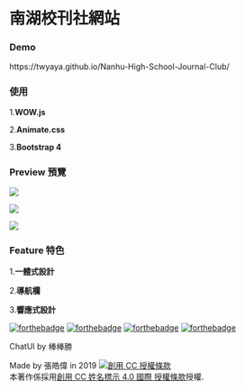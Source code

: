 # 南湖校刊社網站
<h3>Demo</h3>
 https://twyaya.github.io/Nanhu-High-School-Journal-Club/

<h3>使用</h3>

1.<b>WOW.js</b>

2.<b>Animate.css</b>

3.<b>Bootstrap 4</b>

<h3>Preview 預覽</h3>

<img src="https://i.imgur.com/x4EF0i0.png"></img>


<img src="https://i.imgur.com/lQylVRf.png"></img>

<img src="https://i.imgur.com/JC6uWx0.jpg"></img>


<h3>Feature 特色</h3>

1.<b>一體式設計</b>

2.<b>導航欄</b>

3.<b>響應式設計</b>

[![forthebadge](https://forthebadge.com/images/badges/made-with-javascript.svg)](https://forthebadge.com)
[![forthebadge](https://forthebadge.com/images/badges/uses-html.svg)](https://forthebadge.com)
[![forthebadge](https://forthebadge.com/images/badges/uses-css.svg)](https://forthebadge.com)
[![forthebadge](https://forthebadge.com/images/badges/built-with-love.svg)](https://forthebadge.com)

ChatUI by 棒棒勝

Made by 張皓偉 in 2019
<a rel="license" href="http://creativecommons.org/licenses/by/4.0/"><img alt="創用 CC 授權條款" style="border-width:0" src="https://i.creativecommons.org/l/by/4.0/88x31.png" /></a><br />本著作係採用<a rel="license" href="http://creativecommons.org/licenses/by/4.0/">創用 CC 姓名標示 4.0 國際 授權條款</a>授權.
